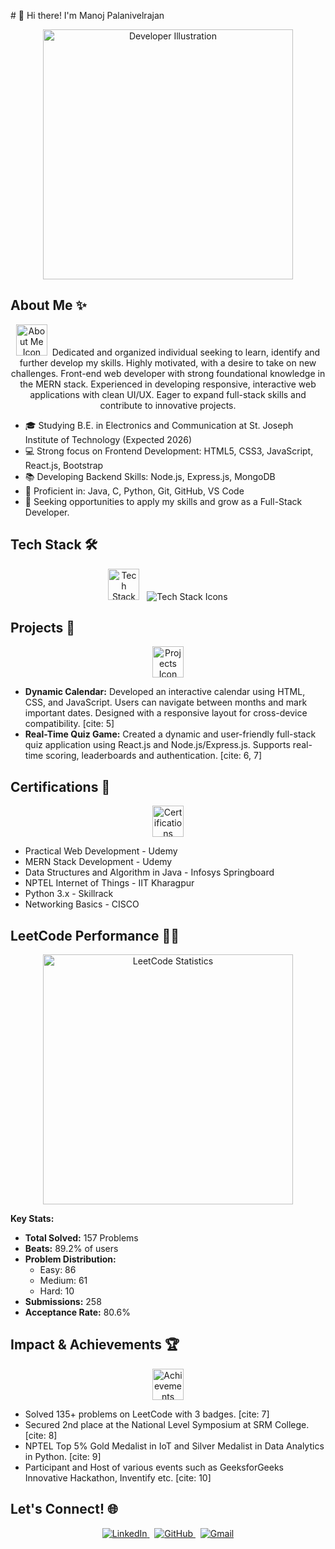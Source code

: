 <h align="center"> # 👋 Hi there! I'm Manoj Palanivelrajan

<p align="center">
  <img src="images/developer-illustration.png" width="400" alt="Developer Illustration">
</p>

## About Me ✨

<p align="center">
  <img src="images/about-me-icon.png" width="50" alt="About Me Icon">
  &nbsp;Dedicated and organized individual seeking to learn, identify and further develop my skills. Highly motivated, with a desire to take on new challenges. Front-end web developer with strong foundational knowledge in the MERN stack. Experienced in developing responsive, interactive web applications with clean UI/UX. Eager to expand full-stack skills and contribute to innovative projects.
</p>

* 🎓 Studying B.E. in Electronics and Communication at St. Joseph Institute of Technology (Expected 2026)
* 💻 Strong focus on Frontend Development: HTML5, CSS3, JavaScript, React.js, Bootstrap
* 📚 Developing Backend Skills: Node.js, Express.js, MongoDB
* 🌱 Proficient in: Java, C, Python, Git, GitHub, VS Code
* 🤝 Seeking opportunities to apply my skills and grow as a Full-Stack Developer.

## Tech Stack 🛠️

<p align="center">
  <img src="images/tech-stack-icon.png" width="50" alt="Tech Stack Icon">
  &nbsp;
  <img src="https://skillicons.dev/icons?i=html,css,javascript,react,bootstrap,nodejs,express,mongodb,java,c,python,git,github,vscode" alt="Tech Stack Icons" />
</p>

## Projects 📂

<p align="center">
  <img src="images/projects-icon.png" width="50" alt="Projects Icon">
</p>

* **Dynamic Calendar:** Developed an interactive calendar using HTML, CSS, and JavaScript. Users can navigate between months and mark important dates. Designed with a responsive layout for cross-device compatibility. [cite: 5]
* **Real-Time Quiz Game:** Created a dynamic and user-friendly full-stack quiz application using React.js and Node.js/Express.js. Supports real-time scoring, leaderboards and authentication. [cite: 6, 7]

## Certifications 📜

<p align="center">
  <img src="images/certifications-icon.png" width="50" alt="Certifications Icon">
</p>

* Practical Web Development - Udemy
* MERN Stack Development - Udemy
* Data Structures and Algorithm in Java - Infosys Springboard
* NPTEL Internet of Things - IIT Kharagpur
* Python 3.x - Skillrack
* Networking Basics - CISCO

## LeetCode Performance 🧑‍💻

<p align="center">
<img src="images/leetcode-stats.png" width="400" alt="LeetCode Statistics">
</p>

**Key Stats:**

* **Total Solved:** 157 Problems
* **Beats:** 89.2% of users
* **Problem Distribution:**
    * Easy: 86
    * Medium: 61
    * Hard: 10
* **Submissions:** 258
* **Acceptance Rate:** 80.6%

## Impact & Achievements 🏆

<p align="center">
  <img src="images/achievements-icon.png" width="50" alt="Achievements Icon">
</p>

* Solved 135+ problems on LeetCode with 3 badges. [cite: 7]
* Secured 2nd place at the National Level Symposium at SRM College. [cite: 8]
* NPTEL Top 5% Gold Medalist in IoT and Silver Medalist in Data Analytics in Python. [cite: 9]
* Participant and Host of various events such as GeeksforGeeks Innovative Hackathon, Inventify etc. [cite: 10]

## Let's Connect! 🌐

<p align="center">
  <a href="https://www.linkedin.com/in/manoj-palanivelrajan">
    <img src="https://img.shields.io/badge/LinkedIn-%230077B5.svg?style=for-the-badge&logo=linkedin&logoColor=white" alt="LinkedIn">
  </a>
  &nbsp;
  <a href="https://github.com/manoj-palanivel">
    <img src="https://img.shields.io/badge/GitHub-%2318171C.svg?style=for-the-badge&logo=github&logoColor=white" alt="GitHub">
  </a>
  &nbsp;
  <a href="manojpalanivelrajan@gmail.com">
    <img src="https://img.shields.io/badge/Gmail-D14836?style=for-the-badge&logo=gmail&logoColor=white" alt="Gmail">
  </a>
</p>
